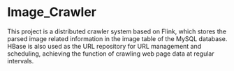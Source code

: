 # Image_Crawler
This project is a distributed crawler system based on Flink, which stores the parsed image related information in the image table of the MySQL database. HBase is also used as the URL repository for URL management and scheduling, achieving the function of crawling web page data at regular intervals.
